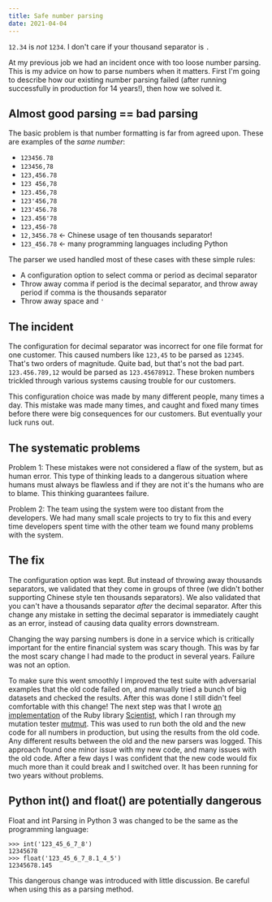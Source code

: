 ```yaml
---
title: Safe number parsing
date: 2021-04-04 
---
```


`12.34` is *not* `1234`. I don't care if your thousand separator is `.`

At my previous job we had an incident once with too loose number parsing. This is my advice on how to parse numbers when it matters. First I'm going to describe how our existing number parsing failed (after running successfully in production for 14 years!), then how we solved it. 

## Almost good parsing == bad parsing

The basic problem is that number formatting is far from agreed upon. These are examples of the *same number*:

- `123456.78`
- `123456,78`
- `123,456.78` 
- `123 456,78`
- `123.456,78`
- `123'456,78`
- `123'456.78`
- `123.456'78`
- `123,456·78`
- `12,3456.78`  <- Chinese usage of ten thousands separator!
- `123_456.78`  <- many programming languages including Python

The parser we used handled most of these cases with these simple rules:
- A configuration option to select comma or period as decimal separator
- Throw away comma if period is the decimal separator, and throw away period if comma is the thousands separator
- Throw away space and `'`

## The incident

The configuration for decimal separator was incorrect for one file format for one customer. This caused numbers like `123,45` to be parsed as `12345`. That's two orders of magnitude. Quite bad, but that's not the bad part. `123.456.789,12` would be parsed as `123.45678912`. These broken numbers trickled through various systems causing trouble for our customers.

This configuration choice was made by many different people, many times a day. This mistake was made many times, and caught and fixed many times before there were big consequences for our customers. But eventually your luck runs out. 

## The systematic problems

Problem 1: These mistakes were not considered a flaw of the system, but as human error. This type of thinking leads to a dangerous situation where humans must always be flawless and if they are not it's the humans who are to blame. This thinking guarantees failure. 

Problem 2: The team using the system were too distant from the developers. We had many small scale projects to try to fix this and every time developers spent time with the other team we found many problems with the system. 

## The fix

The configuration option was kept. But instead of throwing away thousands separators, we validated that they come in groups of three (we didn't bother supporting Chinese style ten thousands separators). We also validated that you can't have a thousands separator *after* the decimal separator. After this change any mistake in setting the decimal separator is immediately caught as an error, instead of causing data quality errors downstream.

Changing the way parsing numbers is done in a service which is critically important for the entire financial system was scary though. This was by far the most scary change I had made to the product in several years. Failure was not an option. 

To make sure this went smoothly I improved the test suite with adversarial examples that the old code failed on, and manually tried a bunch of big datasets and checked the results. After this was done I still didn't feel comfortable with this change! The next step was that I wrote [an implementation](https://github.com/boxed/scientist) of the Ruby library [Scientist](https://github.com/github/scientist), which I ran through my mutation tester [mutmut](https://github.com/boxed/mutmut). This was used to run both the old and the new code for all numbers in production, but using the results from the old code. Any different results between the old and the new parsers was logged. This approach found one minor issue with my new code, and many issues with the old code. After a few days I was confident that the new code would fix much more than it could break and I switched over. It has been running for two years without problems.


## Python int() and float() are potentially dangerous

Float and int Parsing in Python 3 was changed to be the same as the programming language:

```pycon
>>> int('123_45_6_7_8')
12345678
>>> float('123_45_6_7_8.1_4_5')
12345678.145
```
This dangerous change was introduced with little discussion. Be careful when using this as a parsing method.
